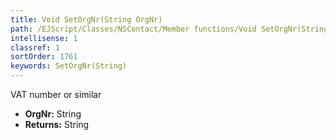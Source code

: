 ```yaml
---
title: Void SetOrgNr(String OrgNr)
path: /EJScript/Classes/NSContact/Member functions/Void SetOrgNr(String p_0)
intellisense: 1
classref: 1
sortOrder: 1761
keywords: SetOrgNr(String)
---
```



VAT number or similar



* **OrgNr:** String
* **Returns:** String


